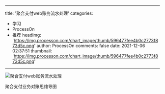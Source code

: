 
---
title: '聚合支付web账务流水处理'
categories: 
 - 学习
 - ProcessOn
 - 推荐
headimg: 'https://img.processon.com/chart_image/thumb/596477fee4b0c2773f873d5c.png'
author: ProcessOn
comments: false
date: 2021-12-06 02:37:51
thumbnail: 'https://img.processon.com/chart_image/thumb/596477fee4b0c2773f873d5c.png'
---

<div>   
<img class="thumb" alt="聚合支付web账务流水处理" src="https://img.processon.com/chart_image/thumb/596477fee4b0c2773f873d5c.png" referrerpolicy="no-referrer">
<p>聚合支付业务对账思维导图</p>  
</div>
            